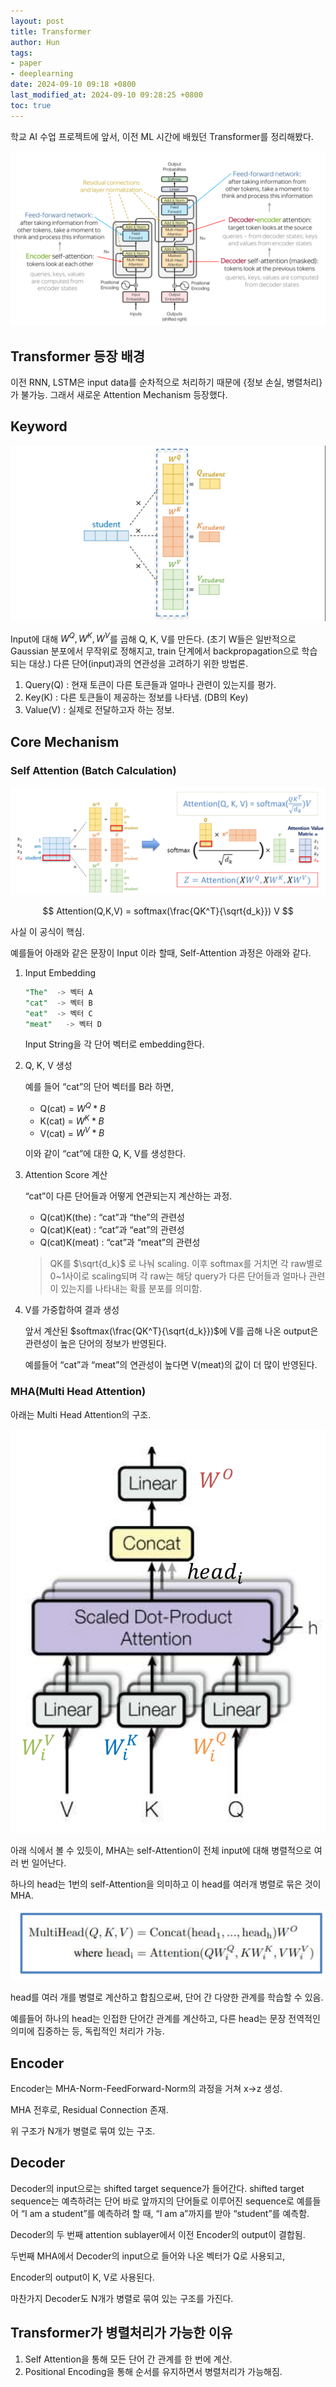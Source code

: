 ```yaml
---
layout: post
title: Transformer
author: Hun
tags:
- paper
- deeplearning
date: 2024-09-10 09:18 +0800
last_modified_at: 2024-09-10 09:28:25 +0800
toc: true
---
```


학교 AI 수업 프로젝트에 앞서, 이전 ML 시간에 배웠던 Transformer를 정리해봤다.

<img src="/Transformer_architecture.png">

## Transformer 등장 배경

이전 RNN, LSTM은 input data를 순차적으로 처리하기 때문에 {정보 손실, 병렬처리}가 불가능. 그래서 새로운 Attention Mechanism 등장했다. 

## Keyword

<img src="/Transformer_qkv.png">

Input에 대해 $W^Q, W^K, W^V$를 곱해 Q, K, V를 만든다. (초기 W들은 일반적으로 Gaussian 분포에서 무작위로 정해지고, train 단계에서 backpropagation으로 학습되는 대상.) 다른 단어(input)과의 연관성을 고려하기 위한 방법론.

 

1. Query(Q) : 현재 토큰이 다른 토큰들과 얼마나 관련이 있는지를 평가.
2. Key(K) : 다른 토큰들이 제공하는 정보를 나타냄. (DB의 Key)
3. Value(V) : 실제로 전달하고자 하는 정보.

## Core Mechanism

### Self Attention (Batch Calculation)

<img src="/Transformer_qkv_2.png">

$$
Attention(Q,K,V) = softmax(\frac{QK^T}{\sqrt{d_k}}) V
$$

사실 이 공식이 핵심.

예를들어 아래와 같은 문장이 Input 이라 할때, Self-Attention 과정은 아래와 같다.

1. Input Embedding
    
    ```sql
    "The"  -> 벡터 A
    "cat"  -> 벡터 B
    "eat"  -> 벡터 C
    "meat"   -> 벡터 D
    ```
    
    Input String을 각 단어 벡터로 embedding한다.
    
2. Q, K, V 생성
    
    예를 들어 “cat”의 단어 벡터를 B라 하면,
    
    - Q(cat) = $W^Q * B$
    - K(cat) = $W^K * B$
    - V(cat) = $W^V * B$
    
    이와 같이 “cat”에 대한 Q, K, V를 생성한다.
    
3. Attention Score 계산
    
    “cat”이 다른 단어들과 어떻게 연관되는지 계산하는 과정.
    
    - Q(cat)K(the) : “cat”과 “the”의 관련성
    - Q(cat)K(eat) : “cat”과 “eat”의 관련성
    - Q(cat)K(meat) : “cat”과 “meat”의 관련성
    
    > QK를 $\sqrt{d_k}$ 로 나눠 scaling. 이후 softmax를 거치면 각 raw별로 0~1사이로 scaling되며 각 raw는 해당 query가 다른 단어들과 얼마나 관련이 있는지를 나타내는 확률 분포를 의미함.
    > 
4. V를 가중합하여 결과 생성
    
    앞서 계산된 $softmax(\frac{QK^T}{\sqrt{d_k}})$에 V를 곱해 나온 output은 관련성이 높은 단어의 정보가 반영된다. 
    
    예를들어 “cat”과 “meat”의 연관성이 높다면 V(meat)의 값이 더 많이 반영된다.
    

### MHA(Multi Head Attention)

아래는 Multi Head Attention의 구조.

<img src="/Transformer_mha.png">

아래 식에서 볼 수 있듯이, MHA는 self-Attention이 전체 input에 대해 병렬적으로 여러 번 일어난다. 

하나의 head는 1번의 self-Attention을 의미하고 이 head를 여러개 병렬로 묶은 것이 MHA.

<img src="/Transformer_mha_2.png">

head를 여러 개를 병렬로 계산하고 합침으로써, 단어 간 다양한 관계를 학습할 수 있음.

예를들어 하나의 head는 인접한 단어간 관계를 계산하고, 다른 head는 문장 전역적인 의미에 집중하는 등, 독립적인 처리가 가능.

## Encoder

Encoder는 MHA-Norm-FeedForward-Norm의 과정을 거쳐 x→z 생성.

MHA 전후로, Residual Connection 존재.

위 구조가 N개가 병렬로 묶여 있는 구조.

## Decoder

Decoder의 input으로는 shifted target sequence가 들어간다. shifted target sequence는 예측하려는 단어 바로 앞까지의 단어들로 이루어진 sequence로 예를들어 “I am a student”를 예측하려 할 때, “I am a”까지를 받아 “student”를 예측함.

Decoder의 두 번째 attention sublayer에서 이전 Encoder의 output이 결합됨.

두번째 MHA에서 Decoder의 input으로 들어와 나온 벡터가 Q로 사용되고,

Encoder의 output이 K, V로 사용된다.

마찬가지 Decoder도 N개가 병렬로 묶여 있는 구조를 가진다.

## Transformer가 병렬처리가 가능한 이유

1. Self Attention을 통해 모든 단어 간 관계를 한 번에 계산.
2. Positional Encoding을 통해 순서를 유지하면서 병렬처리가 가능해짐.